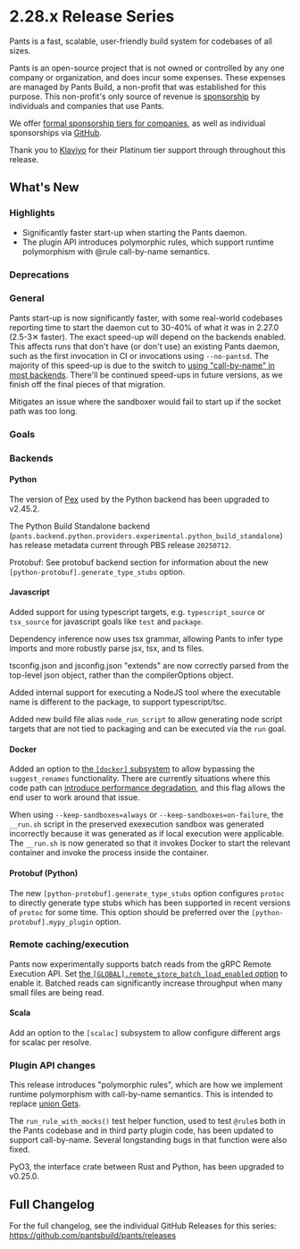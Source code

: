 # 2.28.x Release Series

Pants is a fast, scalable, user-friendly build system for codebases of all sizes.

Pants is an open-source project that is not owned or controlled by any one company or organization, and does incur some expenses. These expenses are managed by Pants Build, a non-profit that was established for this purpose. This non-profit's only source of revenue is [sponsorship](https://www.pantsbuild.org/sponsorship) by individuals and companies that use Pants.

We offer [formal sponsorship tiers for companies](https://www.pantsbuild.org/sponsorship), as well as individual sponsorships via [GitHub](https://github.com/sponsors/pantsbuild).

Thank you to [Klaviyo](https://www.klaviyo.com/) for their Platinum tier support through throughout this release.

## What's New

### Highlights

- Significantly faster start-up when starting the Pants daemon.
- The plugin API introduces polymorphic rules, which support runtime polymorphism with @rule call-by-name semantics.

### Deprecations

### General

Pants start-up is now significantly faster, with some real-world codebases reporting time to start the daemon cut to 30-40% of what it was in 2.27.0 (2.5-3✕ faster). The exact speed-up will depend on the backends enabled. This affects runs that don't have (or don't use) an existing Pants daemon, such as the first invocation in CI or invocations using `--no-pantsd`. The majority of this speed-up is due to the switch to [using "call-by-name" in most backends](https://github.com/pantsbuild/pants/issues/21065). There'll be continued speed-ups in future versions, as we finish off the final pieces of that migration.

Mitigates an issue where the sandboxer would fail to start up if the socket path was too long.

### Goals

### Backends

#### Python

The version of [Pex](https://github.com/pex-tool/pex) used by the Python backend has been upgraded to v2.45.2.

The Python Build Standalone backend (`pants.backend.python.providers.experimental.python_build_standalone`) has release metadata current through PBS release `20250712`.

Protobuf: See protobuf backend section for information about the new `[python-protobuf].generate_type_stubs` option.

#### Javascript

Added support for using typescript targets, e.g. `typescript_source` or `tsx_source` for javascript goals like `test`
and `package`.

Dependency inference now uses tsx grammar, allowing Pants to infer type imports and more robustly parse jsx, tsx, and ts files.

tsconfig.json and jsconfig.json "extends" are now correctly parsed from the top-level json object, rather than the compilerOptions object.

Added internal support for executing a NodeJS tool where the executable name is different to the package, to support typescript/tsc.

Added new build file alias `node_run_script` to allow generating node script targets that are not tied to packaging and can be executed via the `run` goal.


#### Docker

Added an option to [the `[docker]` subsystem](https://www.pantsbuild.org/2.28/reference/subsystems/docker) to allow bypassing the `suggest_renames` functionality. There are currently situations where this code path can [introduce performance degradation](https://github.com/pantsbuild/pants/issues/22246), and this flag allows the end user to work around that issue.

When using `--keep-sandboxes=always` or `--keep-sandboxes=on-failure`, the `__run.sh` script in the preserved exexecution sandbox was generated incorrectly because it was generated as if local execution were applicable. The `__run.sh` is now generated so that it invokes Docker to start the relevant container and invoke the process inside the container.

#### Protobuf (Python)

The new `[python-protobuf].generate_type_stubs` option configures `protoc` to directly generate type stubs which has been supported in recent versions of `protoc` for some time. This option should be preferred over the `[python-protobuf].mypy_plugin` option.

### Remote caching/execution

Pants now experimentally supports batch reads from the gRPC Remote Execution API. Set [the `[GLOBAL].remote_store_batch_load_enabled` option](https://www.pantsbuild.org/2.28/reference/global-options#remote_store_batch_load_enabled) to enable it. Batched reads can significantly increase throughput when many small files are being read.


#### Scala

Add an option to the `[scalac]` subsystem to allow configure different args for scalac per resolve.

### Plugin API changes

This release introduces "polymorphic rules", which are how we implement runtime polymorphism with
call-by-name semantics. This is intended to replace [union Gets](https://www.pantsbuild.org/2.28/docs/writing-plugins/the-rules-api/union-rules-advanced).

The `run_rule_with_mocks()` test helper function, used to test `@rule`s both in the Pants codebase and
in third party plugin code, has been updated to support call-by-name. Several longstanding bugs
in that function were also fixed.

PyO3, the interface crate between Rust and Python, has been upgraded to v0.25.0.

## Full Changelog

For the full changelog, see the individual GitHub Releases for this series: <https://github.com/pantsbuild/pants/releases>
